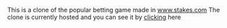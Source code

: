 This is a clone of the popular betting game made in www.stakes.com
The clone is currently hosted and you can see it by [clicking](https://harshprajapati1.github.io/Mines-Clone.github.io/) here
